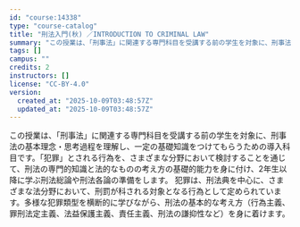 ```yaml
---
id: "course:14338"
type: "course-catalog"
title: "刑法入門(秋) ／INTRODUCTION TO CRIMINAL LAW"
summary: "この授業は、「刑事法」に関連する専門科目を受講する前の学生を対象に、刑事法の基本理念・思考過程を理解し、一定の基礎知識をつけてもらうための導入科目です。「犯罪」とされる行為を、さまざまな分野において検討することを通じて、刑法の専門的知識と法…"
tags: []
campus: ""
credits: 2
instructors: []
license: "CC-BY-4.0"
version:
  created_at: "2025-10-09T03:48:57Z"
  updated_at: "2025-10-09T03:48:57Z"
---
```

この授業は、「刑事法」に関連する専門科目を受講する前の学生を対象に、刑事法の基本理念・思考過程を理解し、一定の基礎知識をつけてもらうための導入科目です。「犯罪」とされる行為を、さまざまな分野において検討することを通じて、刑法の専門的知識と法的なものの考え方の基礎的能力を身に付け、2年生以降に学ぶ刑法総論や刑法各論の準備をします。 犯罪は、刑法典を中心に、さまざまな法分野において、刑罰が科される対象となる行為として定められています。多様な犯罪類型を横断的に学びながら、刑法の基本的な考え方（行為主義、罪刑法定主義、法益保護主義、責任主義、刑法の謙抑性など）を身に着けます。
